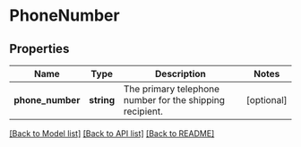 # PhoneNumber

## Properties
Name | Type | Description | Notes
------------ | ------------- | ------------- | -------------
**phone_number** | **string** | The primary telephone number for the shipping recipient. | [optional] 

[[Back to Model list]](../README.md#documentation-for-models) [[Back to API list]](../README.md#documentation-for-api-endpoints) [[Back to README]](../README.md)



